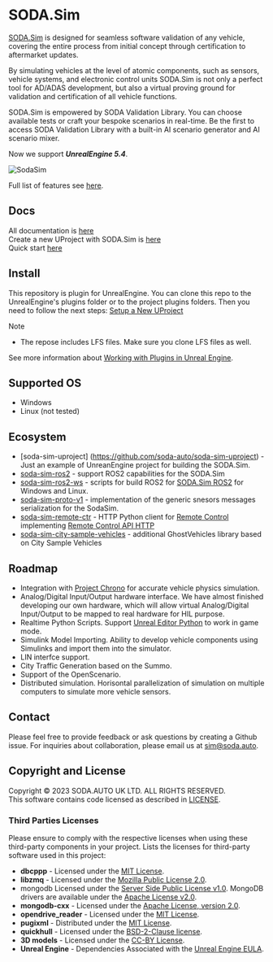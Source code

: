# SODA.Sim  

[SODA.Sim](https://soda.auto/tools/sim/) is designed for seamless software validation of any vehicle, covering the entire process from initial concept through certification to aftermarket updates.

By simulating vehicles at the level of atomic components, such as sensors, vehicle systems, and electronic control units SODA.Sim is not only a perfect tool for AD/ADAS development, but also a virtual proving ground for validation and certification of all vehicle functions.

SODA.Sim is empowered by SODA Validation Library. You can choose available tests or craft your bespoke scenarios in real-time. Be the first to access SODA Validation Library with a built-in AI scenario generator and AI scenario mixer.  

Now we support ***UnrealEngine 5.4***.

![SodaSim](Docs/img/intro.jpg)

Full list of features see [here](https://docs.soda.auto/projects/soda-sim/en/latest/Introduction.html).  

## Docs
All documentation is [here](https://docs.soda.auto/projects/soda-sim)  
Create a new UProject with SODA.Sim is [here](https://docs.soda.auto/projects/soda-sim/en/latest/How_To/Setup_a_New_UProject.html)  
Quick start [here](https://docs.soda.auto/projects/soda-sim/en/latest/How_To/Quick_Start.html)  

## Install

This repository is plugin for UnrealEngine. You can clone this repo to the UnrealEngine's plugins folder or to the project plugins folders. Then you need to follow the next steps: [Setup a New UProject](https://docs.soda.auto/projects/soda-sim/en/latest/How_To/Setup_a_New_UProject.html)

> [!NOTE]
> * The repose includes LFS files. Make sure you clone LFS files as well.

See more information about [Working with Plugins in Unreal Engine](https://docs.unrealengine.com/5.0/en-US/working-with-plugins-in-unreal-engine/).

## Supported OS
* Windows
* Linux (not tested)

## Ecosystem
* [soda-sim-uproject] (https://github.com/soda-auto/soda-sim-uproject) - Just an example of UnreanEngine project for building the SODA.Sim.
* [soda-sim-ros2](https://github.com/soda-auto/soda-sim-ros2) - support ROS2 capabilities for the SODA.Sim
* [soda-sim-ros2-ws](https://github.com/soda-auto/soda-sim-ros2-ws) - scripts for build ROS2 for [SODA.Sim ROS2](https://github.com/soda-auto/soda-sim-ros2) for Windows and Linux.
* [soda-sim-proto-v1](https://github.com/soda-auto/soda-sim-proto-v1) - implementation of the generic snesors messages serialization for the SodaSim.
* [soda-sim-remote-ctr](https://github.com/soda-auto/soda-sim-remote-ctrl) - HTTP Python client for [Remote Control](https://docs.unrealengine.com/5.3/en-US/remote-control-for-unreal-engine/) implementing [Remote Control API HTTP](https://docs.unrealengine.com/5.3/en-US/remote-control-api-http-reference-for-unreal-engine/)
* [soda-sim-city-sample-vehicles](https://github.com/soda-auto/soda-sim-city-sample-vehicles) - additional GhostVehicles library based on City Sample Vehicles

## Roadmap
* Integration with [Project Chrono](https://projectchrono.org/) for accurate vehicle physics simulation.
* Analog/Digital Input/Output hardware interface. 
We have almost finished developing our own hardware, which will allow virtual Analog/Digital Input/Output to be mapped to real hardware for HIL purpose.
* Realtime Python Scripts. Support [Unreal Editor Python](https://docs.unrealengine.com/5.2/en-US/scripting-the-unreal-editor-using-python/) to work in game mode.
* Simulink Model Importing. Ability to develop vehicle components using Simulinks and import them into the simulator.
* LIN interfce support.
* City Traffic Generation based on the Summo.
* Support of the OpenScenario.
* Distributed simulation. Horisontal parallelization of simulation on multiple computers to simulate more vehicle sensors.

## Contact
Please feel free to provide feedback or ask questions by creating a Github issue. For inquiries about collaboration, please email us at sim@soda.auto.

## Copyright and License
Copyright © 2023 SODA.AUTO UK LTD. ALL RIGHTS RESERVED.  
This software contains code licensed as described in [LICENSE](LICENSE.md).  

### Third Parties Licenses
Please ensure to comply with the respective licenses when using these third-party components in your project.
Lists the licenses for third-party software used in this project:
* **dbcppp** - Licensed under the [MIT License](https://opensource.org/licenses/MIT).
* **libzmq** - Licensed under the [Mozilla Public License 2.0](https://www.mozilla.org/en-US/MPL/2.0/).
* mongodb Licensed under the [Server Side Public License v1.0](https://www.mongodb.com/licensing/server-side-public-license). MongoDB drivers are available under the [Apache License v2.0](https://www.apache.org/licenses/LICENSE-2.0).
* **mongodb-cxx** - Licensed under the [Apache License, version 2.0](https://www.apache.org/licenses/LICENSE-2.0).
* **opendrive_reader** - Licensed under the [MIT License](https://opensource.org/licenses/MIT).
* **pugixml** - Distributed under the [MIT License](https://opensource.org/licenses/MIT).
* **quickhull** - Licensed under the [BSD-2-Clause license](https://opensource.org/licenses/BSD-2-Clause).
* **3D models** - Licensed under the [CC-BY License](https://creativecommons.org/licenses/by/4.0/).
* **Unreal Engine** - Dependencies Associated with the [Unreal Engine EULA](https://www.unrealengine.com/en-US/eula).


